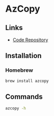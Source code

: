 # AzCopy

## Links

- [Code Repository](https://github.com/Azure/azure-storage-azcopy)

## Installation

### Homebrew

```sh
brew install azcopy
```

## Commands

```sh
azcopy -h
```

